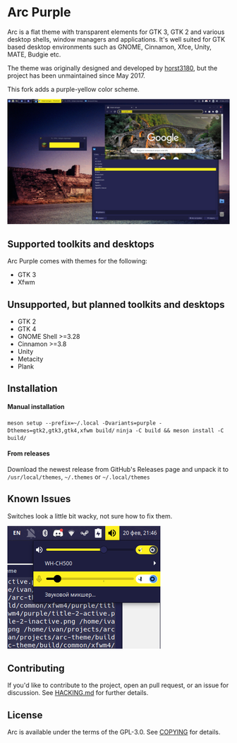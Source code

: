 # Arc Purple

Arc is a flat theme with transparent elements for GTK 3, GTK 2 and various desktop shells, window managers and applications. It's well suited for GTK based desktop environments such as GNOME, Cinnamon, Xfce, Unity, MATE, Budgie etc.

The theme was originally designed and developed by [horst3180](https://github.com/horst3180/arc-theme), but the project has been unmaintained since May 2017.

This fork adds a purple-yellow color scheme.

![A screenshot of the Arc-Purple theme](pic.png)

## Supported toolkits and desktops

Arc Purple comes with themes for the following:
* GTK 3
* Xfwm

## Unsupported, but planned toolkits and desktops

* GTK 2
* GTK 4
* GNOME Shell >=3.28
* Cinnamon >=3.8
* Unity
* Metacity
* Plank

## Installation

#### Manual installation

`meson setup --prefix=~/.local -Dvariants=purple -Dthemes=gtk2,gtk3,gtk4,xfwm build/`
`ninja -C build && meson install -C build/`

#### From releases

Download the newest release from GitHub's Releases page and unpack it to `/usr/local/themes`, `~/.themes` or `~/.local/themes`

## Known Issues

Switches look a little bit wacky, not sure how to fix them.

![Issue](issue.png)

## Contributing

If you'd like to contribute to the project, open an pull request, or an issue for discussion. See [HACKING.md](https://github.com/rndtrash/arc-purple/blob/master/HACKING.md) for further details.

## License

Arc is available under the terms of the GPL-3.0. See [COPYING](https://github.com/rndtrash/arc-purple/blob/master/COPYING) for details.
